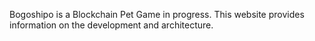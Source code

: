 Bogoshipo is a Blockchain Pet Game in progress. This website provides information on the development and architecture.